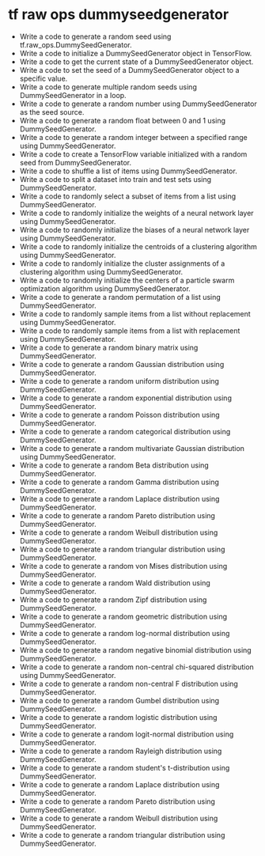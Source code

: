 # tf raw ops dummyseedgenerator

- Write a code to generate a random seed using tf.raw_ops.DummySeedGenerator.
- Write a code to initialize a DummySeedGenerator object in TensorFlow.
- Write a code to get the current state of a DummySeedGenerator object.
- Write a code to set the seed of a DummySeedGenerator object to a specific value.
- Write a code to generate multiple random seeds using DummySeedGenerator in a loop.
- Write a code to generate a random number using DummySeedGenerator as the seed source.
- Write a code to generate a random float between 0 and 1 using DummySeedGenerator.
- Write a code to generate a random integer between a specified range using DummySeedGenerator.
- Write a code to create a TensorFlow variable initialized with a random seed from DummySeedGenerator.
- Write a code to shuffle a list of items using DummySeedGenerator.
- Write a code to split a dataset into train and test sets using DummySeedGenerator.
- Write a code to randomly select a subset of items from a list using DummySeedGenerator.
- Write a code to randomly initialize the weights of a neural network layer using DummySeedGenerator.
- Write a code to randomly initialize the biases of a neural network layer using DummySeedGenerator.
- Write a code to randomly initialize the centroids of a clustering algorithm using DummySeedGenerator.
- Write a code to randomly initialize the cluster assignments of a clustering algorithm using DummySeedGenerator.
- Write a code to randomly initialize the centers of a particle swarm optimization algorithm using DummySeedGenerator.
- Write a code to generate a random permutation of a list using DummySeedGenerator.
- Write a code to randomly sample items from a list without replacement using DummySeedGenerator.
- Write a code to randomly sample items from a list with replacement using DummySeedGenerator.
- Write a code to generate a random binary matrix using DummySeedGenerator.
- Write a code to generate a random Gaussian distribution using DummySeedGenerator.
- Write a code to generate a random uniform distribution using DummySeedGenerator.
- Write a code to generate a random exponential distribution using DummySeedGenerator.
- Write a code to generate a random Poisson distribution using DummySeedGenerator.
- Write a code to generate a random categorical distribution using DummySeedGenerator.
- Write a code to generate a random multivariate Gaussian distribution using DummySeedGenerator.
- Write a code to generate a random Beta distribution using DummySeedGenerator.
- Write a code to generate a random Gamma distribution using DummySeedGenerator.
- Write a code to generate a random Laplace distribution using DummySeedGenerator.
- Write a code to generate a random Pareto distribution using DummySeedGenerator.
- Write a code to generate a random Weibull distribution using DummySeedGenerator.
- Write a code to generate a random triangular distribution using DummySeedGenerator.
- Write a code to generate a random von Mises distribution using DummySeedGenerator.
- Write a code to generate a random Wald distribution using DummySeedGenerator.
- Write a code to generate a random Zipf distribution using DummySeedGenerator.
- Write a code to generate a random geometric distribution using DummySeedGenerator.
- Write a code to generate a random log-normal distribution using DummySeedGenerator.
- Write a code to generate a random negative binomial distribution using DummySeedGenerator.
- Write a code to generate a random non-central chi-squared distribution using DummySeedGenerator.
- Write a code to generate a random non-central F distribution using DummySeedGenerator.
- Write a code to generate a random Gumbel distribution using DummySeedGenerator.
- Write a code to generate a random logistic distribution using DummySeedGenerator.
- Write a code to generate a random logit-normal distribution using DummySeedGenerator.
- Write a code to generate a random Rayleigh distribution using DummySeedGenerator.
- Write a code to generate a random student's t-distribution using DummySeedGenerator.
- Write a code to generate a random Laplace distribution using DummySeedGenerator.
- Write a code to generate a random Pareto distribution using DummySeedGenerator.
- Write a code to generate a random Weibull distribution using DummySeedGenerator.
- Write a code to generate a random triangular distribution using DummySeedGenerator.